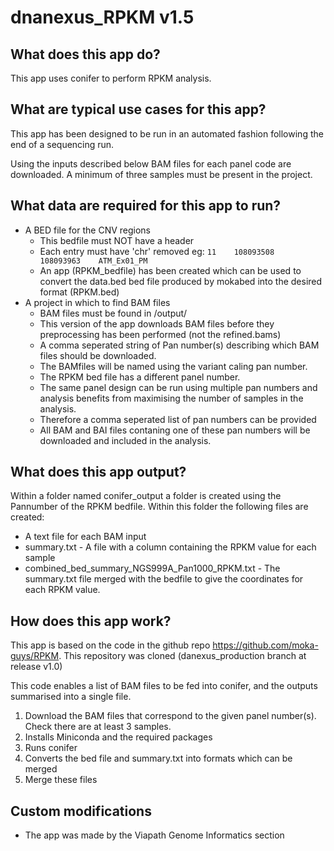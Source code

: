 # dnanexus_RPKM v1.5

## What does this app do?
This app uses conifer to perform RPKM analysis.

## What are typical use cases for this app?
This app has been designed to be run in an automated fashion following the end of a sequencing run.

Using the inputs described below BAM files for each panel code are downloaded.
A minimum of three samples must be present in the project. 


## What data are required for this app to run?
* A BED file for the CNV regions 
  * This bedfile must NOT have a header
  *  Each entry must have  'chr' removed eg:
      `11    108093508    108093963    ATM_Ex01_PM`
  *  An app (RPKM_bedfile) has been created which can be used to convert the data.bed bed file produced by mokabed into the desired format (RPKM.bed)
* A project in which to find BAM files
  * BAM files must be found in /output/
  * This version of the app downloads BAM files before they preprocessing has been performed (not the refined.bams)
  * A comma seperated string of Pan number(s) describing which BAM files should be downloaded.
  * The BAMfiles will be named using the variant caling pan number.
  * The RPKM bed file has a different panel number. 
  * The same panel design can be run using multiple pan numbers and analysis benefits from maximising the number of samples in the analysis.
  * Therefore a comma seperated list of pan numbers can be provided
  * All BAM and BAI files contaning one of these pan numbers will be downloaded and included in the analysis.


## What does this app output?
Within a folder named conifer_output a folder is created using the Pannumber of the RPKM bedfile. Within this folder the following files are created:
* A text file for each BAM input
* summary.txt - A file with a column containing the RPKM value for each sample
* combined_bed_summary_NGS999A_Pan1000_RPKM.txt  - The summary.txt file merged with the bedfile to give the coordinates for each RPKM value.

## How does this app work?
This app is based on the code in the github repo https://github.com/moka-guys/RPKM.
This repository was cloned (danexus_production branch at release v1.0)

This code enables a list of BAM files to be fed into conifer, and the outputs summarised into a single file.

1. Download the BAM files that correspond to the given panel number(s). Check there are at least 3 samples.
4. Installs Miniconda and the required packages
5. Runs conifer
6. Converts the bed file and summary.txt into formats which can be merged
7. Merge these files

## Custom modifications
* The app was made by the Viapath Genome Informatics section 